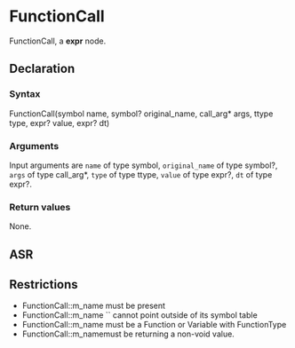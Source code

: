 <!-- This is an automatically generated file. Do not edit it manually. -->

# FunctionCall

FunctionCall, a **expr** node.

## Declaration

### Syntax

FunctionCall(symbol name, symbol? original_name, call_arg* args, ttype type, expr? value, expr? dt)

### Arguments
Input arguments are `name` of type symbol, `original_name` of type symbol?, `args` of type call_arg*, `type` of type ttype, `value` of type expr?, `dt` of type expr?.

### Return values

None.

## ASR

<!-- Generate ASR using pickle. -->

## Restrictions

<!-- Generated from asr_verify.cpp. -->
* FunctionCall::m_name must be present
* FunctionCall::m_name `` cannot point outside of its symbol table
* FunctionCall::m_name must be a Function or Variable with FunctionType
* FunctionCall::m_namemust be returning a non-void value.